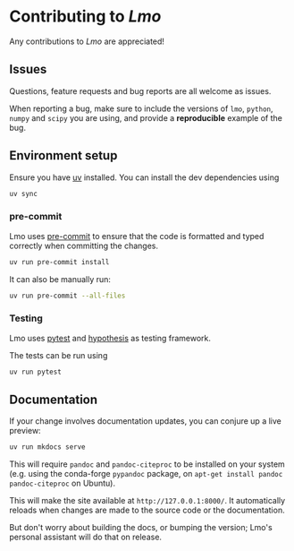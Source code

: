 # Contributing to *Lmo*

Any contributions to *Lmo* are appreciated!

## Issues

Questions, feature requests and bug reports are all welcome as issues.

When reporting a bug, make sure to include the versions of `lmo`, `python`,
`numpy` and `scipy` you are using, and provide a **reproducible** example of
the bug.

## Environment setup

Ensure you have [uv](https://docs.astral.sh/uv/getting-started/installation/)
installed.
You can install the dev dependencies using

```bash
uv sync
```

### pre-commit

Lmo uses [pre-commit](https://pre-commit.com/) to ensure that the code is
formatted and typed correctly when committing the changes.

```bash
uv run pre-commit install
```

It can also be manually run:

```bash
uv run pre-commit --all-files
```

### Testing

Lmo uses [pytest](https://docs.pytest.org/en/stable/) and
[hypothesis](https://hypothesis.readthedocs.io/en/latest/) as testing
framework.

The tests can be run using

```bash
uv run pytest
```

## Documentation

If your change involves documentation updates, you can conjure up a live
preview:

```bash
uv run mkdocs serve
```

This will require `pandoc` and `pandoc-citeproc` to be installed on your
system (e.g. using the conda-forge `pypandoc` package, on
`apt-get install pandoc pandoc-citeproc` on Ubuntu).

This will make the site available at `http://127.0.0.1:8000/`.
It automatically reloads when changes are made to the source code or the
documentation.

But don't worry about building the docs, or bumping the version;
Lmo's personal assistant will do that on release.
